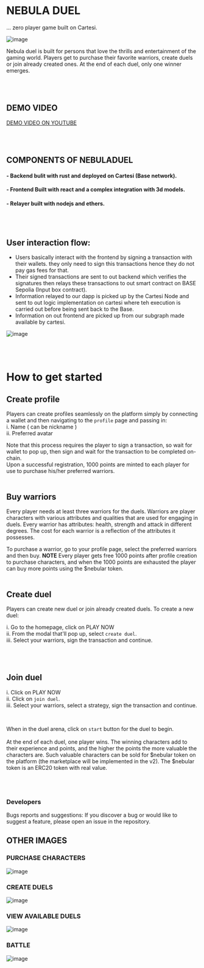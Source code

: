 # NEBULA DUEL
... zero player game built on Cartesi.

![image](frontend/public/HomePage.png)

Nebula duel is built for persons that love the thrills and entertainment of the gaming world. Players get to purchase their favorite warriors, create duels or join already created ones. At the end of each duel, only one winner emerges.

<br/>
<br/>

## DEMO VIDEO
[DEMO VIDEO ON YOUTUBE ](https://youtu.be/_3c-XJvmBMo)


<br/>
<br/>

## COMPONENTS OF NEBULADUEL
#### - Backend bulit with rust and deployed on Cartesi (Base network).
#### - Frontend Built with react and a complex integration with 3d models.
#### - Relayer built with nodejs and ethers.

<br/>
<br/>

## User interaction flow:
- Users basically interact with the frontend by signing a transaction with their wallets. they only need to sign this transactions hence they do not pay gas fees for that.
- Their signed transactions are sent to out backend which verifies the signatures then relays these transactions to out smart contract on BASE Sepolia (Input box contract).
- Information relayed to our dapp is picked up by the Cartesi Node and sent to out logic implementation on cartesi where teh execution is carried out before being sent back to the Base.
- Information on out frontend are picked up from our subgraph made available by cartesi.

![image](frontend/public/purchase_characters.png)

<br/>
<br/>

# How to get started

## Create profile

Players can create profiles seamlessly on the platform simply by connecting a wallet and then navigating to the `profile` page and passing in: <br/>
i. Name ( can be nickname ) <br/>
ii. Preferred avatar

Note that this process requires the player to sign a transaction, so wait for wallet to pop up, then sign and wait for the transaction to be completed on-chain. <br/>
Upon a successful registration, 1000 points are minted to each player for use to purchase his/her preferred warriors.
<br/>
<br/>


## Buy warriors

Every player needs at least three warriors for the duels. Warriors are player characters with various attributes and qualities that are used for engaging in duels.
Every warrior has attributes: health, strength and attack in different degrees. The cost for each warrior is a reflection of the attributes it possesses. 

To purchase a warrior, go to your profile page, select the preferred warriors and then buy. **NOTE** Every player gets free 1000 points after profile creation to purchase characters, and when the 1000 points are exhausted the player can buy more points using the $nebular token. 
<br/>
<br/>

## Create duel

Players can create new duel or join already created duels. To create a new duel:

i. Go to the homepage, click on PLAY NOW <br/>
ii. From the modal that'll pop up, select `create duel`. <br/>
iii. Select your warriors, sign the transaction and continue.

<br/>
<br/>


## Join duel

i. Click on PLAY NOW <br/>
ii. Click on `join duel`. <br/>
iii. Select your warriors, select a strategy, sign the transaction and continue.

<br/>

When in the duel arena, click on `start` button for the duel to begin.
<br/>
<br/>
At the end of each duel, one player wins. The winning characters add to their experience and points, and the higher the points the more valuable the characters are. Such valuable characters can be sold for $nebular token on the platform (the marketplace will be implemented in the v2). The $nebular token is an ERC20 token with real value.

<br/>
<br/>

### Developers

Bugs reports and suggestions:
If you discover a bug or would like to suggest a feature, please open an issue in the repository.



## OTHER IMAGES 

### PURCHASE CHARACTERS
![image](frontend/public/purchase_characters.png)


### CREATE DUELS
![image](frontend/public/create_duel.png)


### VIEW AVAILABLE DUELS
![image](frontend/public/Available_duels.png)


### BATTLE
![image](frontend/public/battle.png)


